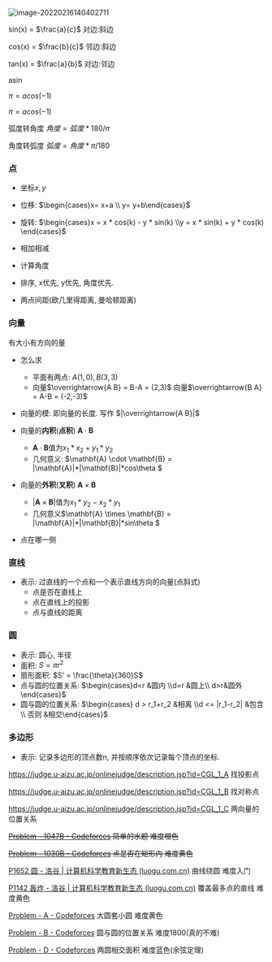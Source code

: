 ![image-20220216140402711](C:\Users\Ruoom\AppData\Roaming\Typora\typora-user-images\image-20220216140402711.png)



sin(x) = $\frac{a}{c}$ 对边:斜边

cos(x) = $\frac{b}{c}$ 邻边:斜边

tan(x) = $\frac{a}{b}$ 对边:邻边



asin



$\pi = acos(-1)$ 

$\pi = acos (-1)$ 

弧度转角度 $角度 = 弧度*180/\pi$

角度转弧度 $弧度 = 角度 * \pi / 180$

### 点

- 坐标$x,y$ 
- 位移: $\begin{cases}x= x+a \\ y= y+b\end{cases}$
- 旋转: $\begin{cases}x = x * cos(k) - y * sin(k) \\y = x * sin(k) + y * cos(k) \end{cases}$

- 相加相减
- 计算角度
- 排序, x优先, y优先, 角度优先.
- 两点间距(欧几里得距离, 曼哈顿距离) 

### 向量

有大小有方向的量

- 怎么求
	- 平面有两点: $A(1,0), B(3,3)$
	- 向量$\overrightarrow{A B} = B-A = (2,3)$    向量$\overrightarrow{B A} = A-B = (-2,-3)$
- 向量的模: 即向量的长度.  写作 $|\overrightarrow{A B}|$
- 向量的**内积**(**点积**) $\mathbf{A} \cdot \mathbf{B}$
	- $\mathbf{A} \cdot \mathbf{B}$值为$x_1 * x_2 + y_1*y_2$ 
	- 几何意义: $\mathbf{A} \cdot \mathbf{B} = |\mathbf{A}|*|\mathbf{B}|*cos\theta $
- 向量的**外积**(**叉积**) $\mathbf{A} \times \mathbf{B}$ 
	-  $|\mathbf{A} \times \mathbf{B}|$值为$x_1*y_2 - x_2*y_1$ 
	- 几何意义$\mathbf{A} \times \mathbf{B} = |\mathbf{A}|*|\mathbf{B}|*sin\theta $

- 点在哪一侧

### 直线

- 表示: 过直线的一个点和一个表示直线方向的向量(点斜式)
	- 点是否在直线上
	- 点在直线上的投影
	- 点与直线的距离

### 圆

- 表示: 圆心, 半径
- 面积: $S = \pi r^2$ 
- 扇形面积: $S' = \frac{\theta}{360}S$
- 点与圆的位置关系:  $\begin{cases}d<r &圆内  \\d=r &圆上\\ d>r&圆外 \end{cases}$ 
- 圆与圆的位置关系: $\begin{cases} d > r_1+r_2 &相离 \\d <= |r_1-r_2| &包含 \\ 否则 &相交\end{cases}$



### 多边形

- 表示: 记录多边形的顶点数n, 并按顺序依次记录每个顶点的坐标.























https://judge.u-aizu.ac.jp/onlinejudge/description.jsp?id=CGL_1_A 找投影点

https://judge.u-aizu.ac.jp/onlinejudge/description.jsp?id=CGL_1_B 找对称点

https://judge.u-aizu.ac.jp/onlinejudge/description.jsp?id=CGL_1_C 两向量的位置关系



~~[Problem - 1047B - Codeforces](https://codeforces.com/problemset/problem/1047/B) 简单的水题 难度橙色~~

~~[Problem - 1030B - Codeforces](https://codeforces.com/problemset/problem/1030/B) 点是否在矩形内 难度黄色~~



[P1652 圆 - 洛谷 | 计算机科学教育新生态 (luogu.com.cn)](https://www.luogu.com.cn/problem/P1652) 曲线绕圆 难度入门

[P1142 轰炸 - 洛谷 | 计算机科学教育新生态 (luogu.com.cn)](https://www.luogu.com.cn/problem/P1142) 覆盖最多点的直线 难度黄色



[Problem - A - Codeforces](https://codeforces.com/contest/140/problem/A) 大圆套小圆 难度黄色

[Problem - B - Codeforces](https://codeforces.com/contest/190/problem/B) 圆与圆的位置关系 难度1800(真的不难)

[Problem - D - Codeforces](https://codeforces.com/contest/600/problem/D) 两圆相交面积 难度蓝色(余弦定理)

